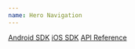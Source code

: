 ```yaml
---
name: Hero Navigation
---
```


[Android SDK](./sdk/android)
[iOS SDK](./sdk/ios)
[API Reference](./reference)
